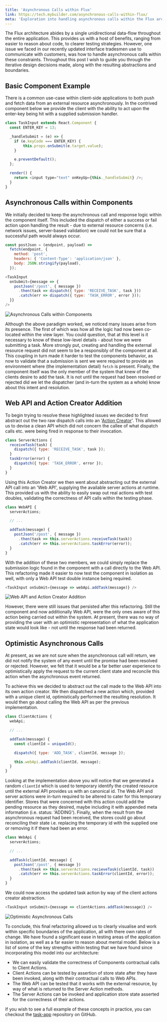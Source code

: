 ```yaml
---
title: 'Asynchronous Calls within Flux'
link: https://tech.mybuilder.com/asynchronous-calls-within-flux/
meta: 'Exploration into handling asynchronous calls within the Flux architecture'
---
```


The Flux architecture abides by a single unidirectional data-flow throughout the entire application.
This provides us with a host of benefits, ranging from easier to reason about code, to clearer testing strategies.
However, one issue we faced in our recently updated interface tradesmen use to communicate with customers, was how to handle asynchronous calls within these constraints.
Throughout this post I wish to guide you through the iterative design decisions made, along with the resulting abstractions and boundaries.

<!--more-->

## Basic Component Example

There is a common use-case within client-side applications to both push and fetch data from an external resource asynchronously.
In the contrived component below we provide the client with the ability to act upon the enter-key being hit with a supplied submission handler.

```js
class TaskInput extends React.Component {
  const ENTER_KEY = 13;

  _handleSubmit = (e) => {
    if (e.keyCode === ENTER_KEY) {
        this.props.onSubmit(e.target.value);
    }

    e.preventDefault();
  };

  render() {
    return <input type="text" onKeyUp={this._handleSubmit} />;
  }
}
```

## Asynchronous Calls within Components

We initially decided to keep the asynchronous call and response logic within the component itself.
This included the dispatch of either a success or fail action upon handling the result - due to external resource concerns (i.e. network issues, server-based validation) we could not be sure that a successful path would always occur.

```js
const postJson = (endpoint, payload) =>
  fetch(endpoint, {
    method: 'post',
    headers: { 'Content-Type': 'application/json' },
    body: JSON.stringify(payload),
  });
```

```js
<TaskInput
  onSubmit={message => {
    postJson('/post', { message })
      .then(task => dispatch({ type: 'RECEIVE_TASK', task }))
      .catch(err => dispatch({ type: 'TASK_ERROR', error }));
  }}
/>
```

![Asynchronous Calls within Components](/uploads/posts/asynchronous-calls-within-flux/asynchronous-calls-within-components.png)

Although the above paradigm worked, we noticed many issues arise from its presence.
The first of which was how all the logic had now been co-located within the view layer.
You could question, that at this level is it necessary to know of these low-level details - about how we were submitting a task.
More strongly put, creating and handling the external resource request did not seem to be a responsibly of the component at all.
This coupling in turn made it harder to test the components behavior, as now to validate that a submission is sent we were required to provide an environment where (the implementation detail) `fetch` is present.
Finally, the component itself was the only member of the system that knew of the clients desire to add the task.
It is not until the request had been resolved or rejected did we let the dispatcher (and in-turn the system as a whole) know about this intent and resolution.

## Web API and Action Creator Addition

To begin trying to resolve these highlighted issues we decided to first abstract out the two raw dispatch calls into an '[Action Creator](https://facebook.github.io/flux/docs/actions-and-the-dispatcher.html#actions-and-action-creators)'.
This allowed us to devise a clean API which did not concern the callee of what dispatch calls etc. were being fired in response to their invocation.

```js
class ServerActions {
  receiveTask(task) {
    dispatch({ type: 'RECEIVE_TASK', task });
  }
  taskError(error) {
    dispatch({ type: 'TASK_ERROR', error });
  }
}
```

Using this Action Creator we then went about abstracting out the external API call into an 'Web API', supplying the available server actions at runtime.
This provided us with the ability to easily swap out real actions with test doubles, validating the correctness of API calls within the testing phase.

```js
class WebAPI {
  serverActions;

  // ...

  addTask(message) {
    postJson('/post', { message })
      .then(task => this.serverActions.receiveTask(task))
      .catch(err => this.serverActions.taskError(error));
  }
}
```

With the addition of these two members, we could simply replace the submission logic found in the component with a call directly to the Web API.
This refactoring made it easier to now test the component in isolation as well, with only a Web API test double instance being required.

```js
<TaskInput onSubmit={message => webApi.addTask(message)} />
```

![Web API and Action Creator Addition](/uploads/posts/asynchronous-calls-within-flux/web-api-and-action-creator-addition.png)

However, there were still issues that persisted after this refactoring.
Still the component and now additionally Web API, were the only ones aware of this action being carried out within the system.
At present, there was no way of providing the user with an optimistic representation of what the application state would look like - not until the response had been returned.

## Optimistic Asynchronous Calls

At present, as we are not sure when the asynchronous call will return, we did not notify the system of any event until the promise had been resolved or rejected.
However, we felt that it would be a far better user experience to optimistically apply the request to the current client state and reconcile this action when the asynchronous event returned.

To achieve this we decided to abstract out the call made to the Web API into its own action creator.
We then dispatched a new action which, provided with a unique client id, optimistically performed the resulting resolution.
It would then go about calling the Web API as per the previous implementation.

```js
class ClientActions {
  webApi;

  // ...

  addTask(message) {
    const clientId = uniqueId();

    dispatch({ type: 'ADD_TASK', clientId, message });

    this.webApi.addTask(clientId, message);
  }
}
```

Looking at the implementation above you will notice that we generated a random `clientId` which is used to temporary identify the created resource until the external API provides us with an canonical id.
The Web API and server actions were in-turn required to be altered to cater for this temporary identifier.
Stores that were concerned with this action could add the pending resource as they desired, maybe including it with appended meta information (i.e. status: 'ADDING').
Finally, when the result from the asynchronous request had been received, the stores could go about reconciling their state i.e. replacing the temporary id with the supplied one or removing it if there had been an error.

```js
class WebApi {
  serverActions;

  // ...

  addTask(clientId, message) {
    postJson('/post', { message })
      .then(task => this.serverActions.recieveTask(clientId, task))
      .catch(err => this.serverActions.taskError(clientId, error));
  }
}
```

We could now access the updated task action by way of the client actions creator abstraction.

```js
<TaskInput onSubmit={message => clientActions.addTask(message)} />
```

![Optimistic Asynchronous Calls](/uploads/posts/asynchronous-calls-within-flux/optimistic-asynchronous-calls.png)

To conclude, this final refactoring allowed us to clearly visualise and work within specific boundaries of the application, all with there own rates of change.
We have found a significant ease in testing areas of the application in isolation, as well as a far easier to reason about mental model.
Below is a list of some of the key strengths within testing that we have found since incorporating this model into our architecture:

- We can easily validate the correctness of Components contractual calls to Client Actions.
- Client Actions can be tested by assertion of store state after they have been invoked, along with their contractual calls to Web APIs.
- The Web API can be tested that it works with the external resource, by way of what is returned to the Server Action methods.
- The Server Actions can be invoked and application store state asserted for the correctness of their actions.

If you wish to see a full example of these concepts in practice, you can checkout the [task-app](https://github.com/mybuilder/task-app) repository on GitHub.
